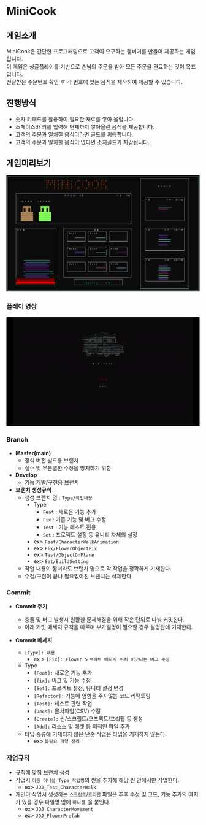# MiniCook

## 게임소개

MiniCook은 간단한 프로그래밍으로 고객이 요구하는 햄버거를 만들어 제공하는 게임입니다.<br>
이 게임은 싱글플레이를 기반으로 손님의 주문을 받아 모든 주문을 완료하는 것이 목표입니다.<br>
전달받은 주문번호 확인 후 각 번호에 맞는 음식을 제작하여 제공할 수 있습니다.

## 진행방식
 - 숫자 키패드를 활용하여 필요한 재료를 쌓아 올립니다.
 - 스페이스바 키를 입력해 현재까지 쌓아올린 음식을 제공합니다.
 - 고객의 주문과 일치한 음식이라면 골드를 획득합니다.
 - 고객의 주문과 일치한 음식이 없다면 소지골드가 차감됩니다.

## 게임미리보기

![gamePreviewJpg](./Images/GamePreviewImage.jpg)

### 플레이 영상
![gamePlay](./Images/GamePlay.gif)

### Branch
- **Master(main)**
  - 정식 버전 빌드용 브랜치
  - 실수 및 무분별한 수정을 방지하기 위함
- **Develop**
  - 기능 개발/구현용 브랜치
- **브랜치 생성규칙**
  - 생성 브랜치 명 : `Type/작업내용`
    - Type
      - `Feat` : 새로운 기능 추가
      - `Fix` : 기존 기능 및 버그 수정
      - `Test` : 기능 테스트 전용
      - `Set` : 프로젝트 설정 등 유니티 자체의 설정
    - ex> `Feat/CharacterWalkAnimation`
    - ex> `Fix/FlowerObjectFix`
    - ex> `Test/ObjectOnPlane`
    - ex> `Set/BuildSetting`
  - 작업 내용이 짧더라도 브랜치 명으로 각 작업을 정확하게 기재한다.
  - 수정/구현이 끝나 필요없어진 브랜치는 삭제한다.

###  Commit
 - **Commit 주기**
   - 충돌 및 버그 발생시 원활한 문제해결을 위해 작은 단위로 나눠 커밋한다.
   - 아래 커밋 메세지 규칙을 따르며 부가설명이 필요할 경우 설명란에 기재한다.

 - **Commit 메세지**
   - `[Type]: 내용`
     - ex > `[Fix]: Flower 오브젝트 배치시 위치 어긋나는 버그 수정`
   - Type
     - `[Feat]:` 새로운 기능 추가
     - `[fix]:` 버그 및 기능 수정
     - `[Set]:` 프로젝트 설정, 유니티 설정 변경
     - `[Refactor]:` 기능에 영향을 주지않는 코드 리팩토링
     - `[Test]:` 테스트 관련 작업
     - `[Docs]:` 문서파일(CSV) 수정
     - `[Create]:` 씬/스크립트/오프젝트/프리팹 등 생성
     - `[Add]:` 리소스 및 에셋 등 외적인 파일 추가
    - 타입 종류에 기재되지 않은 단순 작업은 타입을 기재하지 않는다.
      - ex> `불필요 파일 정리`
  
### 작업규칙
- 규칙에 맞춰 브랜치 생성
- 작업시 `이름 이니셜_Type_작업명`의 씬을 추가해 해당 씬 안에서만 작업한다.
  - ex> `JDJ_Test_CharacterWalk`
- 개인이 작업시 생성하는 `스크립트`/`프리팹` 파일은 추후 수정 및 코드, 기능 추가의 여지가 있을 경우 파일명 앞에 `이니셜_`을 붙인다.
  - ex> `JDJ_CharacterMovement`
  - ex> `JDJ_FlowerPrefab`
